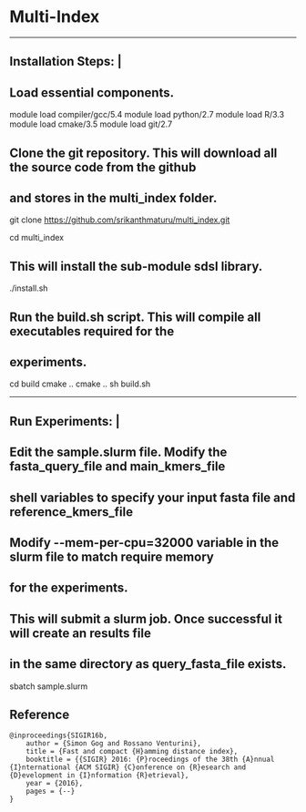 Multi-Index
=========

--------------------
Installation Steps: |
--------------------

## Load essential components.

module load compiler/gcc/5.4
module load python/2.7
module load R/3.3
module load cmake/3.5
module load git/2.7


## Clone the git repository. This will download all the source code from the github 
## and stores in the multi_index folder.

git clone https://github.com/srikanthmaturu/multi_index.git

cd multi_index

## This will install the sub-module sdsl library.
./install.sh

## Run the build.sh script. This will compile all executables required for the
## experiments.

cd build
cmake ..
cmake ..
sh build.sh

--------------------
Run Experiments: |
--------------------
## Edit the sample.slurm file. Modify the fasta_query_file and main_kmers_file
## shell variables to specify your input fasta file and reference_kmers_file
## Modify --mem-per-cpu=32000 variable in the slurm file to match require memory
## for the experiments.
## This will submit a slurm job. Once successful it will create an results file 
## in the same directory as query_fasta_file exists.

sbatch sample.slurm



Reference
---------

    @inproceedings{SIGIR16b,
        author = {Simon Gog and Rossano Venturini},
        title = {Fast and compact {H}amming distance index},
        booktitle = {{SIGIR} 2016: {P}roceedings of the 38th {A}nnual {I}nternational {ACM SIGIR} {C}onference on {R}esearch and {D}evelopment in {I}nformation {R}etrieval},
        year = {2016},
        pages = {--}
    }
